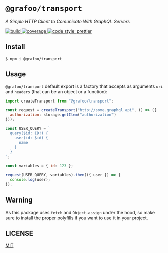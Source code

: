 # `@grafoo/transport`

<p><i>A Simple HTTP Client to Comunicate With GraphQL Servers</i></p>

<p>
  <a href=https://circleci.com/gh/grafoojs/grafoo>
    <img
      src=https://img.shields.io/circleci/project/github/grafoojs/grafoo/master.svg?label=build
      alt=build
    />
  </a>
  <a href=https://codecov.io/github/grafoojs/grafoo>
    <img
      src=https://img.shields.io/codecov/c/github/grafoojs/grafoo/master.svg
      alt="coverage"
    />
  </a>
  <a href=https://github.com/grafoojs/grafoo>
    <img
      src=https://img.shields.io/badge/code_style-prettier-ff69b4.svg
      alt="code style: prettier"
    />
  </a>
</p>

## Install

```
$ npm i @grafoo/transport
```

## Usage

`@grafoo/transport` default export is a factory that accepts as arguments `uri` and `headers` (that can be an object or a function):

```js
import createTransport from "@grafoo/transport";

const request = createTransport("http://some.graphql.api", () => ({
  authorization: storage.getItem("authorization")
}));

const USER_QUERY = `
  query($id: ID!) {
    user(id: $id) {
      name
    }
  }
`;

const variables = { id: 123 };

request(USER_QUERY, variables).then(({ user }) => {
  console.log(user);
});
```

## Warning

As this package uses `fetch` and `Object.assign` under the hood, so make sure to install the proper polyfills if you want to use it in your project.

## LICENSE

[MIT](https://github.com/grafoojs/grafoo/blob/master/LICENSE)
